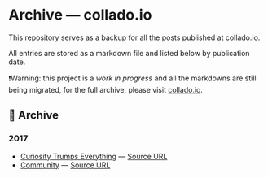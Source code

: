 # Archive — collado.io

This repository serves as a backup for all the posts published at collado.io.

All entries are stored as a markdown file and listed below by publication date.

❗Warning: this project is a *work in progress* and all the markdowns are still being migrated, for the full archive, please visit [collado.io](https://collado.io).

## 💾 Archive
### 2017
* [Curiosity Trumps Everything](posts/2017/curiosity.md) — [Source URL](https://collado.io/blog/2017/curiosity)
* [Community](posts/2017/community.md) — [Source URL](https://collado.io/blog/2017/community)
